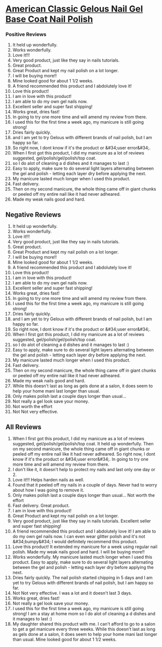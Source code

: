# [American Classic Gelous Nail Gel Base Coat Nail Polish](https://products.checkmycream.com/products/American-Classic-Gelous-Nail-Gel-Base-Coat-Nail-Polish.html)

### Positive Reviews

<ol>
      <li>It held up wonderfully.</li>
      <li>Works wonderfully.  </li>
      <li>Love it!!!</li>
      <li>Very good product, just like they say in nails tutorials.</li>
      <li>Great product.</li>
      <li>Great Product and kept my nail polish on a lot longer.</li>
      <li>I will be buying more!!</li>
      <li>Mine looked good for about 1 1/2 weeks.</li>
      <li>A friend recommended this product and I abdolutely love it!</li>
      <li>Love this product!  </li>
      <li>I am in love with this product!</li>
      <li>I am able to do my own gel nails now.</li>
      <li>Excellent seller and super fast shipping!</li>
      <li>Works great, dries fast!</li>
      <li>In going to try one more time and will amend my review from there.</li>
      <li>I used this for the first time a week ago, my manicure is still going strong!</li>
      <li>Dries fairly quickly.</li>
      <li>and I am yet to try Gelous with different brands of nail polish, but I am happy so far.</li>
      <li>So right now, I dont know if it&#x27;s the product or &amp;#34;user error&amp;#34;.</li>
      <li>When I first got this product, I did my manicure as a lot of reviews suggested, gel/polish/gel/polish/top coat.</li>
      <li>so I do alot of cleaning a d dishes and it manages to last :)</li>
      <li>Easy to apply, make sure to do several light layers alternating between the gel and polish - letting each layer dry before applying the next.</li>
      <li>My manicure lasted much longer when I used this product.  </li>
      <li>Fast delivery.</li>
      <li>Then on my second manicure, the whole thing came off in giant chunks or peeled off my entire nail like it had never adheared.</li>
      <li>Made my weak nails good and hard.  </li>
</ol>


<h2>Negative Reviews</h2>
<ol>
<li> It held up wonderfully.</li>
<li> Works wonderfully.  </li>
<li> Love it!!!</li>
<li> Very good product, just like they say in nails tutorials.</li>
<li> Great product.</li>
<li> Great Product and kept my nail polish on a lot longer.</li>
<li> I will be buying more!!</li>
<li> Mine looked good for about 1 1/2 weeks.</li>
<li> A friend recommended this product and I abdolutely love it!</li>
<li> Love this product!  </li>
<li> I am in love with this product!</li>
<li> I am able to do my own gel nails now.</li>
<li> Excellent seller and super fast shipping!</li>
<li> Works great, dries fast!</li>
<li> In going to try one more time and will amend my review from there.</li>
<li> I used this for the first time a week ago, my manicure is still going strong!</li>
<li> Dries fairly quickly.</li>
<li> and I am yet to try Gelous with different brands of nail polish, but I am happy so far.</li>
<li> So right now, I dont know if it&#x27;s the product or &amp;#34;user error&amp;#34;.</li>
<li> When I first got this product, I did my manicure as a lot of reviews suggested, gel/polish/gel/polish/top coat.</li>
<li> so I do alot of cleaning a d dishes and it manages to last :)</li>
<li> Easy to apply, make sure to do several light layers alternating between the gel and polish - letting each layer dry before applying the next.</li>
<li> My manicure lasted much longer when I used this product.  </li>
<li> Fast delivery.</li>
<li> Then on my second manicure, the whole thing came off in giant chunks or peeled off my entire nail like it had never adheared.</li>
<li> Made my weak nails good and hard.  </li>
<li> While this doesn&#x27;t last as long as gels done at a salon, it does seem to help your home mani last longer than usual.</li>
<li> Only makes polish last a couple days longer than usual...</li>
<li> Not really a gel look save your money.</li>
<li> Not worth the effort</li>
<li> Not Not very effective.</li>
</ol>

<h2>All Reviews</h2>

<ol>
    <li> When I first got this product, I did my manicure as a lot of reviews suggested, gel/polish/gel/polish/top coat. It held up wonderfully. Then on my second manicure, the whole thing came off in giant chunks or peeled off my entire nail like it had never adheared. So right now, I dont know if it&#x27;s the product or &amp;#34;user error&amp;#34;. In going to try one more time and will amend my review from there.</li>
    <li> I don&#x27;t like it, it doesn&#x27;t help to protect my nails and last only one day or 2.</li>
    <li> Love it!!! Helps harden nails as well.</li>
    <li> Found that it peeled off my nails in a couple of days.  Never had to worry about how I was going to remove it.</li>
    <li> Only makes polish last a couple days longer than usual... Not worth the effort</li>
    <li> Fast delivery. Great product.</li>
    <li> I am in love with this product!</li>
    <li> Great Product and kept my nail polish on a lot longer.</li>
    <li> Very good product, just like they say in nails tutorials. Excellent seller and super fast shipping!</li>
    <li> A friend recommended this product and I abdolutely love it! I am able to do my own gel nails now. I can even wear glitter polish and it&#x27;s not &amp;#34;bumpy&amp;#34; I would definitely recommend this product.</li>
    <li> Love this product!  It extended my manicure for a week using regular nail polish.  Made my weak nails good and hard.  I will be buying more!!</li>
    <li> Works wonderfully.  My manicure lasted much longer when I used this product.  Easy to apply, make sure to do several light layers alternating between the gel and polish - letting each layer dry before applying the next.</li>
    <li> Dries fairly quickly. The nail polish started chipping in 5 days and I am yet to try Gelous with different brands of nail polish, but I am happy so far.</li>
    <li> Not Not very effective. I was a lot and it doesn&#x27;t last 3 days.</li>
    <li> Works great, dries fast!</li>
    <li> Not really a gel look save your money.</li>
    <li> I used this for the first time a week ago, my manicure is still going strong! I am a stay at home mom so I do alot of cleaning a d dishes and it manages to last :)</li>
    <li> My daughter shared this product with me.  I can&#x27;t afford to go to a salon to get a gel manicure every three weeks.  While this doesn&#x27;t last as long as gels done at a salon, it does seem to help your home mani last longer than usual. Mine looked good for about 1 1/2 weeks.</li>
</ol>




